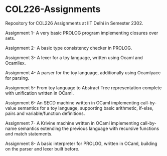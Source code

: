 # COL226-Assignments
Repository for COL226 Assignments at IIT Delhi in Semester 2302.

Assignment 1- A very basic PROLOG program implementing closures over sets.

Assignment 2- A basic type consistency checker in PROLOG.

Assignment 3- A lexer for a toy language, written using Ocaml and Ocamllex.

Assignment 4- A parser for the toy language,  additionally using Ocamlyacc for parsing.

Assignment 5- From toy language to Abstract Tree representation complete with unification written in OCaml.

Assignment 6- An SECD machine written in OCaml implementing call-by-value semantics for a toy language, supporting basic arithmetic, if-else, pairs and variable/function definitions.

Assignment 7- A Krivine machine written in OCaml implementing call-by-name semantics extending the previous language with recursive functions and match statements.

Assignment 8- A basic interpreter for PROLOG, written in OCaml, building on the parser and lexer built before.
